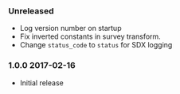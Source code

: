 ### Unreleased
  - Log version number on startup
  - Fix inverted constants in survey transform.
  - Change `status_code` to `status` for SDX logging

### 1.0.0 2017-02-16
  - Initial release
